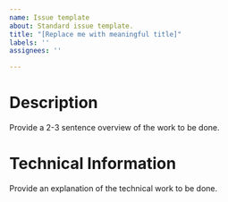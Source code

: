 ```yaml
---
name: Issue template
about: Standard issue template.
title: "[Replace me with meaningful title]"
labels: ''
assignees: ''

---
```


# Description

Provide a 2-3 sentence overview of the work to be done.

# Technical Information

Provide an explanation of the technical work to be done.
